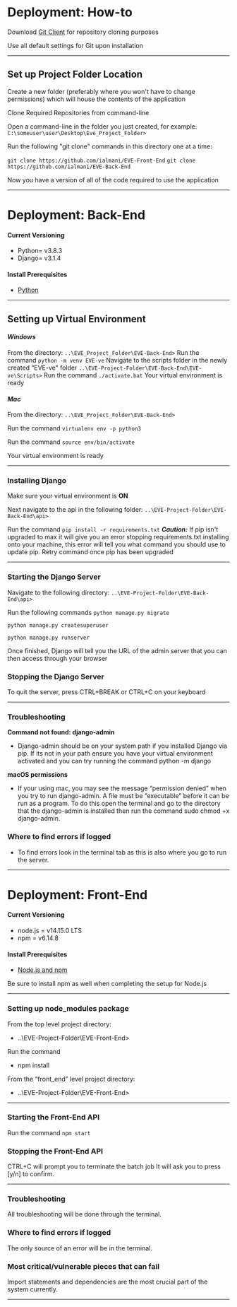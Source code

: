 # Deployment: How-to

Download [Git Client](https://git-scm.com/downloads) for repository cloning purposes

Use all default settings for Git upon installation
___
## Set up Project Folder Location
Create a new folder (preferably where you won't have to change permissions) which will house the contents of the application

Clone Required Repositories from command-line

Open a command-line in the folder you just created, for example:
``` C:\someuser\user\Desktop\Eve_Project_Folder> ```

Run the following "git clone" commands in this directory one at a time:

```git clone https://github.com/ialmani/EVE-Front-End```
```git clone https://github.com/ialmani/EVE-Back-End```

Now you have a version of all of the code required to use the application
___
# Deployment: Back-End

#### **Current Versioning**
- Python= v3.8.3
- Django= v3.1.4
#### **Install Prerequisites**
- [Python](https://www.python.org/downloads/release/python-383/)
___
## Setting up Virtual Environment 

#### *Windows*

From the directory:
```..\EVE_Project_Folder\EVE-Back-End>```
Run the command
```python -m venv EVE-ve```
Navigate to the scripts folder in the newly created “EVE-ve" folder
```..\EVE-Project-Folder\EVE-Back-End\EVE-ve\Scripts>```
Run the command
```./activate.bat```
Your virtual environment is ready

#### *Mac*
From the directory:
```..\EVE_Project_Folder\EVE-Back-End>```

Run the command
```virtualenv env -p python3```

Run the command
```source env/bin/activate```

Your virtual environment is ready
___
### Installing Django
Make sure your virtual environment is **ON**

Next navigate to the api in the following folder:
```..\EVE-Project-Folder\EVE-Back-End\api>```

Run the command
```pip install -r requirements.txt```
***Caution:*** If pip isn't upgraded to max it will give you an error stopping requirements.txt installing onto your machine, this error will tell you what command you should use to update pip. Retry command once pip has been upgraded
___
### Starting the Django Server
Navigate to the following directory:
```..\EVE-Project-Folder\EVE-Back-End\api>```

Run the following commands
```python manage.py migrate```

```python manage.py createsuperuser```

```python manage.py runserver```

Once finished, Django will tell you the URL of the admin server that you can then access through your browser

### Stopping the Django Server
To quit the server, press CTRL+BREAK or CTRL+C on your keyboard
___
### Troubleshooting
**Command not found: django-admin**
- Django-admin should be on your system path if you installed Django via pip. If its not in your path ensure you have your virtual environment activated and you can try running the command python -m django

**macOS permissions**
- If your using mac, you may see the message “permission denied” when you try to run django-admin. A file must be “executable” before it can be run as a program. To do this open the terminal and go to the directory that the django-admin is installed then run the command sudo chmod +x django-admin.
 
### Where to find errors if logged
- To find errors look in the terminal tab as this is also where you go to run the server.
___
# Deployment: Front-End
#### Current Versioning
- node.js = v14.15.0 LTS
- npm = v6.14.8
#### Install Prerequisites
- [Node.js and npm](https://nodejs.org/en/) 

Be sure to install npm as well when completing the setup for Node.js
___
### Setting up node_modules package
From the top level project directory:
- ..\EVE-Project-Folder\EVE-Front-End>

Run the command
- npm install

From the “front_end” level project directory:
- ..\EVE-Project-Folder\EVE-Front-End>
___

### Starting the Front-End API
Run the command
```npm start```

### Stopping the Front-End API
CTRL+C will prompt you to terminate the batch job
It will ask you to press [y/n] to confirm.

___
### Troubleshooting
All troubleshooting will be done through the terminal.
### Where to find errors if logged
The only source of an error will be in the terminal.

### Most critical/vulnerable pieces that can fail
Import statements and dependencies are the most crucial part of the system currently.
___
